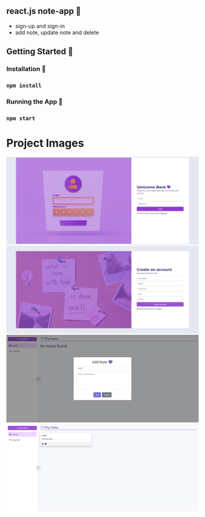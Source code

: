 ## react.js note-app 🌟

- sign-up and sign-in 
- add note, update note and delete

## Getting Started 🚀

### Installation 🔧

### `npm install`

### Running the App 🏃

### `npm start`

# Project Images

![alt text](https://github.com/aliahmed200/note-app/blob/my-new-branch/dist/assets/screencapture-localhost-3001-login-2024-05-07-12_40_52.png?raw=true)
![alt text](https://github.com/aliahmed200/note-app/blob/my-new-branch/dist/assets/screencapture-localhost-3001-signup-2024-05-07-12_41_10.png?raw=true)
![alt text](https://github.com/aliahmed200/note-app/blob/my-new-branch/dist/assets/screencapture-localhost-3001-2024-05-07-12_41_52.png?raw=true)
![alt text](https://github.com/aliahmed200/note-app/blob/my-new-branch/dist/assets/screencapture-localhost-3001-2024-05-07-12_42_40.png?raw=true)

